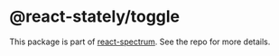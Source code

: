 # @react-stately/toggle

This package is part of [react-spectrum](https://github.com/adobe/react-spectrum). See the repo for more details.
